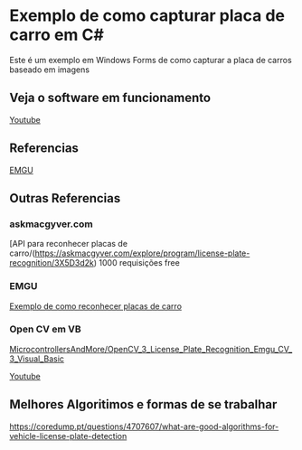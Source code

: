 # Exemplo de como capturar placa de carro em C#
Este é um exemplo em Windows Forms de como capturar a placa de carros baseado em imagens

## Veja o software em funcionamento
[Youtube](https://youtu.be/qE4z3BN-qhg)

## Referencias
[EMGU](http://www.emgu.com/wiki/index.php/License_Plate_Recognition_in_CSharp)


## Outras Referencias

### askmacgyver.com
[API para reconhecer placas de carro/(https://askmacgyver.com/explore/program/license-plate-recognition/3X5D3d2k)
1000 requisições free

### EMGU
[Exemplo de como reconhecer placas de carro](http://www.emgu.com/wiki/index.php/License_Plate_Recognition_in_CSharp)

### Open CV em VB
[MicrocontrollersAndMore/OpenCV_3_License_Plate_Recognition_Emgu_CV_3_Visual_Basic](https://github.com/MicrocontrollersAndMore/OpenCV_3_License_Plate_Recognition_Emgu_CV_3_Visual_Basic)

[Youtube](https://youtu.be/VfpjswS95mo)

## Melhores Algoritimos e formas de se trabalhar
https://coredump.pt/questions/4707607/what-are-good-algorithms-for-vehicle-license-plate-detection

